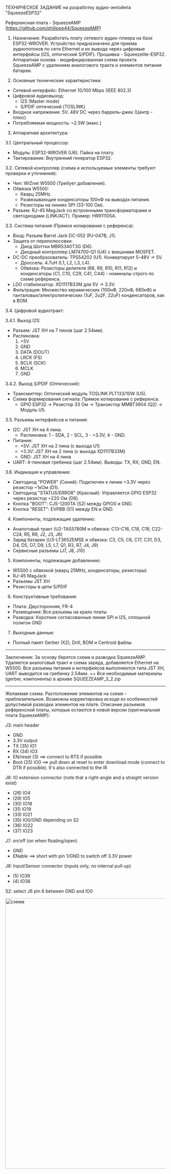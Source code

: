 ТЕХНИЧЕСКОЕ ЗАДАНИЕ на разработку аудио-энпойнта "SqueezeESP32"

Референсная плата - SqueezeAMP (https://github.com/philippe44/SqueezeAMP)

1. Назначение:  Разработать плату сетевого аудио-плеера на базе ESP32-WROVER. Устройство предназначено для приема аудиопотоков по сети Ethernet и их вывода через цифровые интерфейсы (I2S, оптический S/PDIF). Прошивка - Squeezelite-ESP32. Аппаратная основа - модифицированная схема проекта SqueezeAMP с удалением аналогового тракта и элементов питания батареи.

2. Основные технические характеристики:
- Сетевой интерфейс: Ethernet 10/100 Mbps (IEEE 802.3)
- Цифровой аудиовыход:
  - I2S (Master mode)
  - S/PDIF оптический (TOSLINK)
- Входное напряжение: 5V..48V DC через баррель-джек (Центр - плюс)
- Потребляемая мощность: ~2.5W (макс.)

3. Аппаратная архитектура:

3.1. Центральный процессор:
  - Модуль: ESP32-WROVER (U6). Пайка на плату.
  - Тактирование: Внутренний генератор ESP32.

3.2. Сетевой контроллер (схема и используемые элементы требуют проверки и уточнения):
- Чип: WIZnet W5500 (Требует добавления).
- Обвязка W5500:
  - Кварц 25MHz.
  - Развязывающие конденсаторы 100нФ на выводах питания.
  - Резисторы на линиях SPI (33-100 Ом).
- Разъем: RJ-45 MagJack со встроенными трансформаторами и светодиодами (LINK/ACT). Пример: HR911105A.

3.3. Система питания (Прямое копирование с референса):
- Вход: Разъем Barrel Jack DC-052 (PJ-047B, J1).
- Защита от переполюсовки:
  - Диод Шоттки MBRS340T3G (D6).
  - Диодный контроллер LM74700-Q1 (U4) с внешними MOSFET.
- DC-DC преобразователь: TPS54202 (U1). Конвертирует 5-48V -> 5V.
  - Дроссель: 4.7uH (L1, L2, L3, L4).
  - Обвязка: Резисторы делителя (R8, R9, R10, R11, R12) и конденсаторы (C1, C10, C29, C41, C44) - номиналы строго по схеме референса.
- LDO стабилизатор: XD1117B33M для 5V -> 3.3V.
- Фильтрация: Множество керамических (100нФ, 220нФ, 680нФ) и танталовых/электролитических (1uF, 2u2F, 22uF) конденсаторов, как в BOM.

3.4. Цифровой аудиотракт:

3.4.1. Выход I2S:
- Разъем: JST XH на 7 пинов (шаг 2.54мм).
- Распиновка:
  1. +5V
  2. GND
  3. DATA (DOUT)
  4. LRCK (FS)
  5. BCLK (SCK)
  6. MCLK
  7. GND

3.4.2. Выход S/PDIF (Оптический):
- Трансмиттер: Оптический модуль TOSLINK PLT133/10W (U5).
- Схема формирования сигнала: Прямое копирование с референса.
  - GPIO ESP32 -> Резистор 33 Ом -> Транзистор MMBT3904 (Q2) -> Модуль U5.

3.5. Разъемы интерфейсов и питания:
- I2C: JST XH на 4 пина.
  - Распиновка: 1 - SDA, 2 - SCL, 3 - +3.3V, 4 - GND.
- Питание:
  - +5V: JST XH на 2 пина (с выхода U1)
  - +3.3V: JST XH на 2 пина (с выхода XD1117B33M)
  - GND: JST XH на 4 пина
- UART: 4-пиновая гребенка (шаг 2.54мм). Выводы: TX, RX, GND, EN.

3.6. Индикация и управление:
- Светодиод "POWER" (Синий): Подключен к линии +3.3V через резистор ~1кОм (D1).
- Светодиод "STATUS/ERROR" (Красный): Управляется GPIO ESP32 через резистор ~220 Ом (D8).
- Кнопка "BOOT": CJS-1200TA (S2) между GPIO0 и GND.
- Кнопка "RESET": EVPBB (S1) между EN и GND.

4. Компоненты, подлежащие удалению:
- Аналоговый тракт (U2-TAS5780M и обвязка: C13-C16, C18, C19, C22-C24, R5, R6, J2, J3, J6)
- Заряд батареи (U3-LT3652EMSE и обвязка: C3, C5, C6, C17, C31, D3, D4, D5, D7, D9, L5, L7, Q1, R3, R7, J4, J9)
- Сервисные разъемы (J7, J8, J10)

5. Компоненты, подлежащие добавлению:
- W5500 с обвязкой (кварц 25MHz, конденсаторы, резисторы)
- RJ-45 MagJack
- Разъемы JST XH
- Резисторы в цепи S/PDIF

6. Конструктивные требования:
- Плата: Двусторонняя, FR-4
- Размещение: Все разъемы на краях платы
- Разводка: Короткие согласованные линии SPI и I2S, сплошной полигон GND

7. Выходные данные:
- Полный пакет Gerber (X2), Drill, BOM и Centroid файлы

---

Заключение: За основу берется схема и разводка SqueezeAMP. Удаляется аналоговый тракт и схема заряда, добавляется Ethernet на W5500. Все разъемы питания и интерфейсов выполняются типа JST XH, UART выводится на гребенку 2.54мм.
++ Все необходимые материалы (gerber, компоненты) в архиве SQUEEZEAMP_3_2.zip

---
Желаемая схема. Расположение элементов на схеме - приблизительное. Возможна корректировка исходя из особенностей допустимой разводки элементов на плате.
Описание разъемов референсной платы, которые остаются в новой версии (оригинальная плата SqueezeAMP):

J3: main header
- GND
- 3.3V output
- TX (35) IO1
- RX (34) IO3
- EN/reset (3) ==> connect to RTS if possible
- Boot (25) IO0 ==> pull down at reset to enter download mode (connect to DTR if possible). It's also connected to the IR

J6: IO extension connector (note that a right-angle and a straight version exist)
- (26) IO4
- (29) IO5
- (30) IO18
- (31) IO19
- (33) IO21
- (35) IO0/GND depending on S2
- (36) IO22
- (37) IO23

J7: on/off (on when floating/open)
- GND
- ENable ==> short with pin 1/GND to switch off 3.3V power

J8: Input/Sensor connector (inputs only, no internal pull-up)
- (5) IO39
- (4) IO36

S2: select J6 pin 6 between GND and IO0

<img width="646" height="847" alt="схема" src="https://github.com/user-attachments/assets/27e11e97-68fa-4fcd-a073-10f5dd3af368" />

